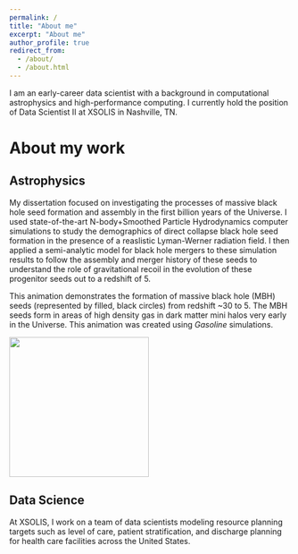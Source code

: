 ```yaml
---
permalink: /
title: "About me"
excerpt: "About me"
author_profile: true
redirect_from: 
  - /about/
  - /about.html
---
```


I am an early-career data scientist with a background in computational astrophysics and high-performance computing.  I currently hold the position of Data Scientist II at XSOLIS in Nashville, TN.

About my work
======

Astrophysics
------
My dissertation focused on investigating the processes of massive black hole seed formation and assembly in the first billion years of the Universe.  I used state-of-the-art N-body+Smoothed Particle Hydrodynamics computer simulations to study the demographics of direct collapse black hole seed formation in the presence of a reaslistic Lyman-Werner radiation field.  I then applied a semi-analytic model for black hole mergers to these simulation results to follow the assembly and merger history of these seeds to understand the role of gravitational recoil in the evolution of these progenitor seeds out to a redshift of 5.

This animation demonstrates the formation of massive black hole (MBH) seeds (represented by filled, black circles) from redshift ~30 to 5.  The MBH seeds form in areas of high density gas in dark matter mini halos very early in the Universe.  This animation was created using *Gasoline* simulations.

<img src="https://gcdunn.github.io/files/gasdensityBoxBHpos200kpc.gif" height="250" class="gif">

Data Science
------
At XSOLIS, I work on a team of data scientists modeling resource planning targets such as level of care, patient stratification, and discharge planning for health care facilities across the United States.
